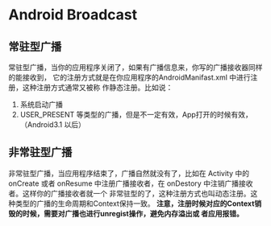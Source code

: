 ﻿# Android Broadcast

## 常驻型广播

常驻型广播，当你的应用程序关闭了，如果有广播信息来，你写的广播接收器同样的能接收到，
它的注册方式就是在你应用程序的AndroidManifast.xml 中进行注册，这种注册方式通常又被称
作静态注册。比如说：

1. 系统启动广播
2. USER_PRESENT 等类型的广播，但是不一定有效，App打开的时候有效，（Android3.1 以后）

## 非常驻型广播

非常驻型广播，当应用程序结束了，广播自然就没有了，比如在 Activity 中的 onCreate 或者
 onResume 中注册广播接收者，在 onDestory 中注销广播接收者。这样你的广播接收者就一个
 非常驻型的了，这种注册方式也叫动态注册。这种类型的广播的生命周期和Context保持一致。
 **注意，注册时候对应的Context销毁的时候，需要对广播也进行unregist操作，避免内存溢出或
 者应用报错。**